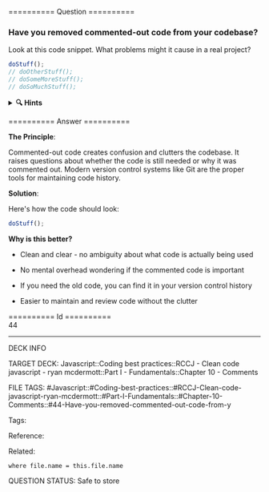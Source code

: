 ========== Question ==========  

### Have you removed commented-out code from your codebase?

Look at this code snippet. What problems might it cause in a real project?

```javascript
doStuff();
// doOtherStuff();
// doSomeMoreStuff();
// doSoMuchStuff();
```

<details><summary><b>🔍 Hints</b></summary>

<b>Think about</b>:

-   Why might these lines be commented out?

-   How does this affect code readability?

-   What questions might other developers have when they see this?

-   What's a better way to handle old/unused code?

</details>  

========== Answer ==========  

**The Principle**:

Commented-out code creates confusion and clutters the codebase. It raises questions about whether the code is still needed or why it was commented out. Modern version control systems like Git are the proper tools for maintaining code history.

**Solution**:

Here's how the code should look:

```javascript
doStuff();
```

**Why is this better?**

-   Clean and clear - no ambiguity about what code is actually being used

-   No mental overhead wondering if the commented code is important

-   If you need the old code, you can find it in your version control history

-   Easier to maintain and review code without the clutter

========== Id ==========  
44

---

DECK INFO

TARGET DECK: Javascript::Coding best practices::RCCJ - Clean code javascript - ryan mcdermott::Part I - Fundamentals::Chapter 10 - Comments

FILE TAGS: #Javascript::#Coding-best-practices::#RCCJ-Clean-code-javascript-ryan-mcdermott::#Part-I-Fundamentals::#Chapter-10-Comments::#44-Have-you-removed-commented-out-code-from-y

Tags:

Reference:

Related:

```dataview
where file.name = this.file.name
```

QUESTION STATUS: Safe to store
